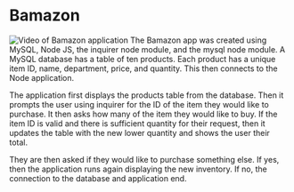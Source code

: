 # Bamazon
![Video of Bamazon application](/GIFs/buyProduct.gif)
The Bamazon app was created using MySQL, Node JS, the inquirer node module, and the mysql node module. A MySQL database has a table of ten products. Each product has a unique item ID, name, department, price, and quantity. This then connects to the Node application.

The application first displays the products table from the database. Then it prompts the user using inquirer for the ID of the item they would like to purchase. It then asks how many of the item they would like to buy. If the item ID is valid and there is sufficient quantity for their request, then it updates the table with the new lower quantity and shows the user their total.

They are then asked if they would like to purchase something else. If yes, then the application runs again displaying the new inventory. If no, the connection to the database and application end.